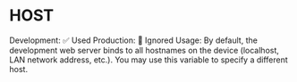 # HOST

Development: ✅ Used
Production: 🚫 Ignored
Usage: By default, the development web server binds to all hostnames on the device (localhost, LAN network address, etc.). You may use this variable to specify a different host.